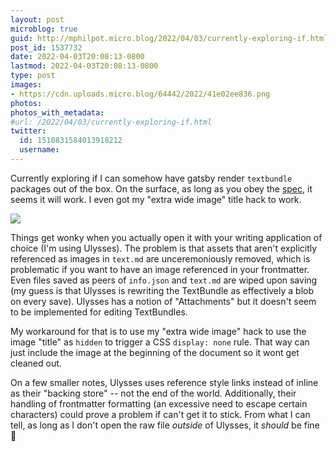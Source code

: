 ```yaml
---
layout: post
microblog: true
guid: http://mphilpot.micro.blog/2022/04/03/currently-exploring-if.html
post_id: 1537732
date: 2022-04-03T20:08:13-0800
lastmod: 2022-04-03T20:08:13-0800
type: post
images:
- https://cdn.uploads.micro.blog/64442/2022/41e02ee836.png
photos:
photos_with_metadata:
#url: /2022/04/03/currently-exploring-if.html
twitter:
  id: 1510831584013918212
  username: 
---
```

Currently exploring if I can somehow have gatsby render `textbundle` packages out of the box. On the surface, as long as you obey the [spec](http://textbundle.org/spec/), it seems it will work. I even got my "extra wide image" title hack to work.

![](https://micro.markphilpot.com/uploads/2022/41e02ee836.png)

Things get wonky when you actually open it with your writing application of choice (I'm using Ulysses). The problem is that assets that aren't explicitly referenced as images in `text.md` are unceremoniously removed, which is problematic if you want to have an image referenced in your frontmatter. Even files saved as peers of `info.json` and `text.md` are wiped upon saving (my guess is that Ulysses is rewriting the TextBundle as effectively a blob on every save). Ulysses has a notion of "Attachments" but it doesn't seem to be implemented for editing TextBundles.

My workaround for that is to use my "extra wide image" hack to use the image "title" as `hidden` to trigger a CSS `display: none` rule. That way can just include the image at the beginning of the document so it wont get cleaned out.

On a few smaller notes, Ulysses uses reference style links instead of inline as their "backing store" -- not the end of the world. Additionally, their handling of frontmatter formatting (an excessive need to escape certain characters) could prove a problem if can't get it to stick. From what I can tell, as long as I don't open the raw file *outside* of Ulysses, it *should* be fine :shrug:


